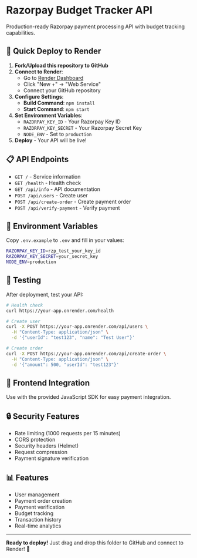 # Razorpay Budget Tracker API

Production-ready Razorpay payment processing API with budget tracking capabilities.

## 🚀 Quick Deploy to Render

1. **Fork/Upload this repository to GitHub**
2. **Connect to Render**:
   - Go to [Render Dashboard](https://dashboard.render.com)
   - Click "New +" → "Web Service"
   - Connect your GitHub repository
3. **Configure Settings**:
   - **Build Command**: `npm install`
   - **Start Command**: `npm start`
4. **Set Environment Variables**:
   - `RAZORPAY_KEY_ID` - Your Razorpay Key ID
   - `RAZORPAY_KEY_SECRET` - Your Razorpay Secret Key
   - `NODE_ENV` - Set to `production`
5. **Deploy** - Your API will be live!

## 📋 API Endpoints

- `GET /` - Service information
- `GET /health` - Health check
- `GET /api/info` - API documentation
- `POST /api/users` - Create user
- `POST /api/create-order` - Create payment order
- `POST /api/verify-payment` - Verify payment

## 🔧 Environment Variables

Copy `.env.example` to `.env` and fill in your values:

```bash
RAZORPAY_KEY_ID=rzp_test_your_key_id
RAZORPAY_KEY_SECRET=your_secret_key
NODE_ENV=production
```

## 🧪 Testing

After deployment, test your API:

```bash
# Health check
curl https://your-app.onrender.com/health

# Create user
curl -X POST https://your-app.onrender.com/api/users \
  -H "Content-Type: application/json" \
  -d '{"userId": "test123", "name": "Test User"}'

# Create order
curl -X POST https://your-app.onrender.com/api/create-order \
  -H "Content-Type: application/json" \
  -d '{"amount": 500, "userId": "test123"}'
```

## 📱 Frontend Integration

Use with the provided JavaScript SDK for easy payment integration.

## 🔒 Security Features

- Rate limiting (1000 requests per 15 minutes)
- CORS protection
- Security headers (Helmet)
- Request compression
- Payment signature verification

## 📊 Features

- User management
- Payment order creation
- Payment verification
- Budget tracking
- Transaction history
- Real-time analytics

---

**Ready to deploy!** Just drag and drop this folder to GitHub and connect to Render! 🎉
